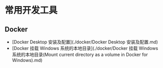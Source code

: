 # 常用开发工具  

## Docker  

- [Docker Desktop 安装及配置](./docker/Docker Desktop 安装及配置.md) 
- [Docker 挂载 Windows 系统的本地目录](./docker/Docker 挂载 Windows 系统的本地目录(Mount current directory as a volume in Docker for Windows).md)
